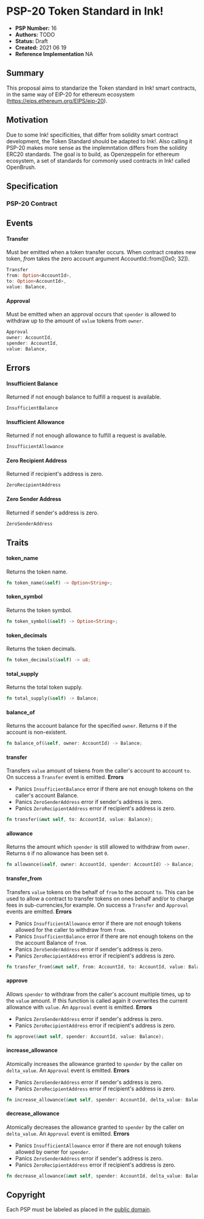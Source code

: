# PSP-20 Token Standard in Ink!

- **PSP Number:** 16
- **Authors:** TODO
- **Status:** Draft
- **Created:** 2021 06 19
- **Reference Implementation** NA

## Summary

This proposal aims to standarize the Token standard in Ink! smart contracts, in the same way of EIP-20 for ethereum ecosystem (https://eips.ethereum.org/EIPS/eip-20).

## Motivation

Due to some Ink! specificities, that differ from solidity smart contract development, the Token Standard should be adapted to Ink!.
Also calling it PSP-20 makes more sense as the implemntation differs from the solidity ERC20 standards.
The goal is to build, as Openzeppelin for ethereum ecosystem, a set of standards for commonly used contracts in Ink! called OpenBrush.

## Specification

### PSP-20 Contract

## Events

#### Transfer 
Must ber emitted when a token transfer occurs.
When contract creates new token, *from* takes the zero account argument AccountId::from([0x0; 32]).
```rust
Transfer
from: Option<AccountId>,
to: Option<AccountId>,
value: Balance,
```

#### Approval
Must be emitted when an approval occurs that `spender` is allowed to withdraw up to the amount of `value` tokens from `owner`.
```rust
Approval
owner: AccountId,
spender: AccountId,
value: Balance,
```

## Errors
#### Insufficient Balance
Returned if not enough balance to fulfill a request is available.
```rust
InsufficientBalance
```

#### Insufficient Allowance
Returned if not enough allowance to fulfill a request is available.
```rust
InsufficientAllowance
```

#### Zero Recipient Address
Returned if recipient's address is zero.
```rust
ZeroRecipientAddress
```

#### Zero Sender Address
Returned if sender's address is zero.
```rust
ZeroSenderAddress
```

## Traits

#### token_name
Returns the token name.
```rust
fn token_name(&self) -> Option<String>;
```

#### token_symbol
Returns the token symbol.
```rust
fn token_symbol(&self) -> Option<String>;
```

#### token_decimals
Returns the token decimals.
```rust
fn token_decimals(&self) -> u8;
```

#### total_supply
Returns the total token supply.
```rust
fn total_supply(&self) -> Balance;
```

#### balance_of
Returns the account balance for the specified `owner`.
Returns `0` if the account is non-existent.
```rust
fn balance_of(&self, owner: AccountId) -> Balance;
```

#### transfer
Transfers `value` amount of tokens from the caller's account to account `to`.
 On success a `Transfer` event is emitted.
**Errors**
* Panics `InsufficientBalance` error if there are not enough tokens on
the caller's account Balance.
* Panics `ZeroSenderAddress` error if sender's address is zero.
* Panics `ZeroRecipientAddress` error if recipient's address is zero.
```rust
fn transfer(&mut self, to: AccountId, value: Balance);
```

#### allowance
Returns the amount which `spender` is still allowed to withdraw from `owner`.
Returns `0` if no allowance has been set `0`.
```rust
fn allowance(&self, owner: AccountId, spender: AccountId) -> Balance;
```

#### transfer_from
Transfers `value` tokens on the behalf of `from` to the account `to`.
This can be used to allow a contract to transfer tokens on ones behalf and/or to charge fees in sub-currencies,for example.
On success a `Transfer` and `Approval` events are emitted.
**Errors**
* Panics `InsufficientAllowance` error if there are not enough tokens allowed for the caller to withdraw from `from`.
* Panics `InsufficientBalance` error if there are not enough tokens on the the account Balance of `from`.
* Panics `ZeroSenderAddress` error if sender's address is zero.
* Panics `ZeroRecipientAddress` error if recipient's address is zero.
```rust
fn transfer_from(&mut self, from: AccountId, to: AccountId, value: Balance);
```

#### approve
Allows `spender` to withdraw from the caller's account multiple times, up to the `value` amount.
If this function is called again it overwrites the current allowance with `value`.
An `Approval` event is emitted.
**Errors**
* Panics `ZeroSenderAddress` error if sender's address is zero.
* Panics `ZeroRecipientAddress` error if recipient's address is zero.
```rust
fn approve(&mut self, spender: AccountId, value: Balance);
```

#### increase_allowance
Atomically increases the allowance granted to `spender` by the caller on `delta_value`.
An `Approval` event is emitted.
**Errors**
* Panics `ZeroSenderAddress` error if sender's address is zero.
* Panics `ZeroRecipientAddress` error if recipient's address is zero.
```rust
fn increase_allowance(&mut self, spender: AccountId, delta_value: Balance);
```

#### decrease_allowance
Atomically decreases the allowance granted to `spender` by the caller on `delta_value`.
An `Approval` event is emitted.
**Errors**
* Panics `InsufficientAllowance` error if there are not enough tokens allowed by owner for `spender`.
* Panics `ZeroSenderAddress` error if sender's address is zero.
* Panics `ZeroRecipientAddress` error if recipient's address is zero.
```rust
fn decrease_allowance(&mut self, spender: AccountId, delta_value: Balance);
```


## Copyright

Each PSP must be labeled as placed in the
[public domain](https://creativecommons.org/publicdomain/zero/1.0/).

